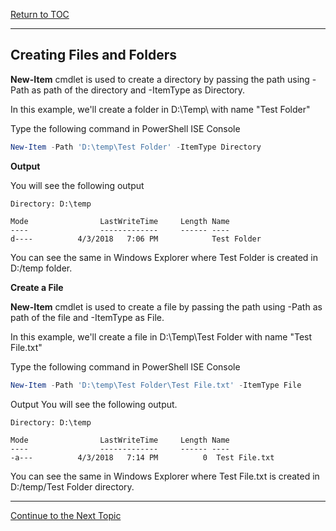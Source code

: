 <a href="https://github.com/CyberTrainingUSAF/Powershell_Training/blob/master/00-Table-of-Contents.md" > Return to TOC </a>

---

## Creating Files and Folders

**New-Item** cmdlet is used to create a directory by passing the path using -Path as path of the directory and -ItemType as Directory.

In this example, we'll create a folder in D:\Temp\ with name "Test Folder"

Type the following command in PowerShell ISE Console

```powershell
New-Item -Path 'D:\temp\Test Folder' -ItemType Directory

```
**Output**

You will see the following output

```
Directory: D:\temp

Mode                LastWriteTime     Length Name                                               
----                -------------     ------ ----                                               
d----          4/3/2018   7:06 PM            Test Folder   
```

You can see the same in Windows Explorer where Test Folder is created in D:/temp folder.

**Create a File**

**New-Item** cmdlet is used to create a file by passing the path using -Path as path of the file and -ItemType as File.

In this example, we'll create a file in D:\Temp\Test Folder with name "Test File.txt"

Type the following command in PowerShell ISE Console

```powershell
New-Item -Path 'D:\temp\Test Folder\Test File.txt' -ItemType File
```

Output
You will see the following output.

```
Directory: D:\temp

Mode                LastWriteTime     Length Name                                               
----                -------------     ------ ----                                               
-a---          4/3/2018   7:14 PM          0  Test File.txt   
```

You can see the same in Windows Explorer where Test File.txt is created in D:/temp/Test Folder directory.

---

<a href="https://github.com/CyberTrainingUSAF/Powershell_Training/blob/master/05_Files_and_Folders/03_Copying_Files_Folders.md" > Continue to the Next Topic </a>
